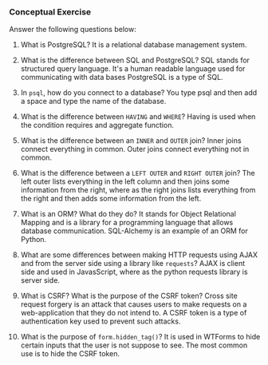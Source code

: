 ### Conceptual Exercise

Answer the following questions below:

1. What is PostgreSQL?
It is a relational database management system.
2. What is the difference between SQL and PostgreSQL?
SQL stands for structured query language. It's a human readable language used for communicating with data bases PostgreSQL is a type of SQL.

3. In `psql`, how do you connect to a database?
You type psql and then add a space and type the name of the database.

4. What is the difference between `HAVING` and `WHERE`?
Having is used when the condition requires and aggregate function.

5. What is the difference between an `INNER` and `OUTER` join?
Inner joins connect everything in common. Outer joins connect everything not in common.

6. What is the difference between a `LEFT OUTER` and `RIGHT OUTER` join?
The left outer lists everything in the left column and then joins some information from the right, where as
the right joins lists everything from the right and then adds some information from the left.

7. What is an ORM? What do they do?
It stands for Object Relational Mapping and is a library for a programming language that allows database communication. SQL-Alchemy is an example of an ORM for Python.

8. What are some differences between making HTTP requests using AJAX 
  and from the server side using a library like `requests`?
AJAX is client side and used in JavasScript, where as the python requests library is server side.

9. What is CSRF? What is the purpose of the CSRF token?
Cross site request forgery is an attack that causes users to make requests on a web-application that they do not intend to. A CSRF token is a type of authentication key used to prevent such attacks.

10. What is the purpose of `form.hidden_tag()`?
It is used in WTForms to hide certain inputs that the user is not suppose to see. The most common use is to hide the CSRF token.
